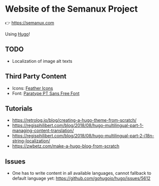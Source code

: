 # Website of the Semanux Project
:point_right: <https://semanux.com>

Using [Hugo](https://gohugo.io/)!

## TODO
- Localization of image alt texts

## Third Party Content
- Icons: [Feather Icons](https://github.com/feathericons/feather)
- Font: [Paratype PT Sans Free Font](https://www.fontsquirrel.com/fonts/pt-sans)

## Tutorials
- <https://retrolog.io/blog/creating-a-hugo-theme-from-scratch/>
- <https://regisphilibert.com/blog/2018/08/hugo-multilingual-part-1-managing-content-translation/>
- <https://regisphilibert.com/blog/2018/08/hugo-multilingual-part-2-i18n-string-localization/>
- <https://zwbetz.com/make-a-hugo-blog-from-scratch>

## Issues
- One has to write content in all available languages, cannot fallback to default language yet: <https://github.com/gohugoio/hugo/issues/5612>